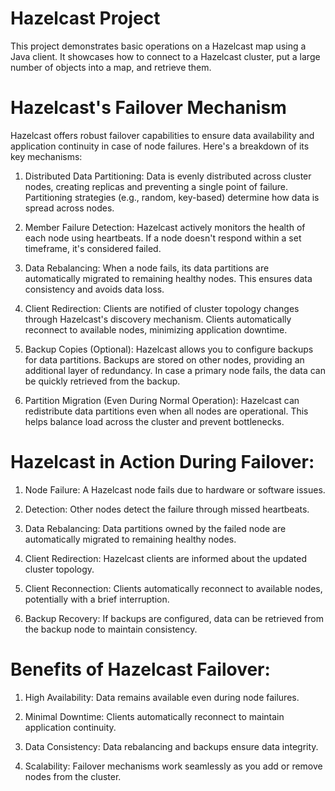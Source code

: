 # Hazelcast Project
This project demonstrates basic operations on a Hazelcast map using a Java client. It showcases how to connect to a Hazelcast cluster, put a large number of objects into a map, and retrieve them.

# Hazelcast's Failover Mechanism  

Hazelcast offers robust failover capabilities to ensure data availability and application continuity in case of node failures. Here's a breakdown of its key mechanisms:  

1. Distributed Data Partitioning:  Data is evenly distributed across cluster nodes, creating replicas and preventing a single point of failure. Partitioning strategies (e.g., random, key-based) determine how data is spread across nodes.

2. Member Failure Detection:  Hazelcast actively monitors the health of each node using heartbeats. If a node doesn't respond within a set timeframe, it's considered failed.

3. Data Rebalancing:  When a node fails, its data partitions are automatically migrated to remaining healthy nodes. This ensures data consistency and avoids data loss.

4. Client Redirection:  Clients are notified of cluster topology changes through Hazelcast's discovery mechanism. Clients automatically reconnect to available nodes, minimizing application downtime.

5. Backup Copies (Optional):  Hazelcast allows you to configure backups for data partitions. Backups are stored on other nodes, providing an additional layer of redundancy. In case a primary node fails, the data can be quickly retrieved from the backup.

6. Partition Migration (Even During Normal Operation):  Hazelcast can redistribute data partitions even when all nodes are operational. This helps balance load across the cluster and prevent bottlenecks.

# Hazelcast in Action During Failover:  

1. Node Failure: A Hazelcast node fails due to hardware or software issues. 

2. Detection: Other nodes detect the failure through missed heartbeats. 

3. Data Rebalancing: Data partitions owned by the failed node are automatically migrated to remaining healthy nodes. 

4. Client Redirection: Hazelcast clients are informed about the updated cluster topology. 

5. Client Reconnection: Clients automatically reconnect to available nodes, potentially with a brief interruption.

6. Backup Recovery: If backups are configured, data can be retrieved from the backup node to maintain consistency. 

# Benefits of Hazelcast Failover:  

1. High Availability: Data remains available even during node failures. 

2. Minimal Downtime: Clients automatically reconnect to maintain application continuity. 

3. Data Consistency: Data rebalancing and backups ensure data integrity. 

4. Scalability: Failover mechanisms work seamlessly as you add or remove nodes from the cluster.

